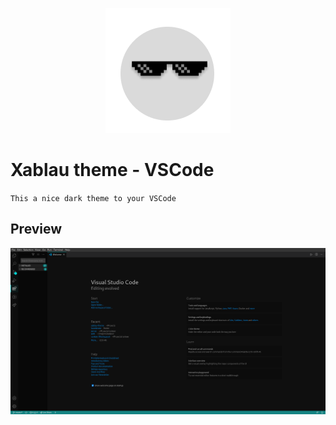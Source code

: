 
<p align="center">
   <img src="./icon.png?raw=true" />
</p>

# Xablau theme - VSCode
  
`This a nice dark theme to your VSCode`


## Preview

<p align="center">
   <img src="./preview.png?raw=true" />
</p>
